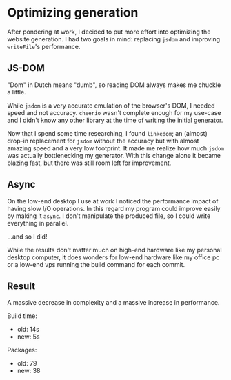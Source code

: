 # Optimizing generation

After pondering at work, I decided to put more effort into optimizing the
website generation. I had two goals in mind: replacing `jsdom` and improving
`writeFile`'s performance.

## JS-DOM

"Dom" in Dutch means "dumb", so reading DOM always makes me chuckle a little.

While `jsdom` is a very accurate emulation of the browser's DOM, I needed speed
and not accuracy. `cheerio` wasn't complete enough for my use-case and I didn't
know any other library at the time of writing the initial generator.

Now that I spend some time researching, I found `linkedom`; an (almost) drop-in
replacement for `jsdom` without the accuracy but with almost amazing speed and
a very low footprint. It made me realize how much `jsdom` was actually
bottlenecking my generator. With this change alone it became blazing fast, but
there was still room left for improvement.

## Async

On the low-end desktop I use at work I noticed the performance impact of having
slow I/O operations. In this regard my program could improve easily by making
it `async`. I don't manipulate the produced file, so I could write everything
in parallel.

...and so I did!

While the results don't matter much on high-end hardware like my personal
desktop computer, it does wonders for low-end hardware like my office pc or a
low-end vps running the build command for each commit.

## Result

A massive decrease in complexity and a massive increase in performance.

Build time:

- old: 14s
- new: 5s

Packages:

- old: 79
- new: 38
